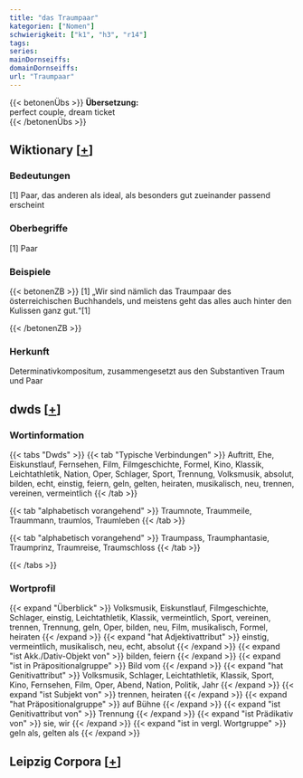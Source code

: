 ```yaml
---
title: "das Traumpaar"
kategorien: ["Nomen"]
schwierigkeit: ["k1", "h3", "r14"]
tags:
series:
mainDornseiffs:
domainDornseiffs:
url: "Traumpaar"
---
```


{{< betonenÜbs >}}
**Übersetzung:**  
perfect couple, dream ticket  
{{< /betonenÜbs >}}

## Wiktionary [[+](https://de.wiktionary.org/wiki/Traumpaar)]

### Bedeutungen
[1] Paar, das anderen als ideal, als besonders gut zueinander passend erscheint  

### Oberbegriffe
[1] Paar  

### Beispiele
{{< betonenZB >}}
[1] „Wir sind nämlich das Traumpaar des österreichischen Buchhandels, und meistens geht das alles auch hinter den Kulissen ganz gut.“[1]  

{{< /betonenZB >}}
### Herkunft
Determinativkompositum, zusammengesetzt aus den Substantiven Traum und Paar  



## dwds [[+](https://www.dwds.de/wb/Traumpaar)]

### Wortinformation
{{< tabs "Dwds" >}}
{{< tab "Typische Verbindungen" >}}
Auftritt, Ehe, Eiskunstlauf, Fernsehen, Film, Filmgeschichte, Formel, Kino, Klassik, Leichtathletik, Nation, Oper, Schlager, Sport, Trennung, Volksmusik, absolut, bilden, echt, einstig, feiern, geln, gelten, heiraten, musikalisch, neu, trennen, vereinen, vermeintlich
{{< /tab >}}

{{< tab "alphabetisch vorangehend" >}}
Traumnote, Traummeile, Traummann, traumlos, Traumleben
{{< /tab >}}

{{< tab "alphabetisch vorangehend" >}}
Traumpass, Traumphantasie, Traumprinz, Traumreise, Traumschloss
{{< /tab >}}

{{< /tabs >}}

### Wortprofil
{{< expand "Überblick" >}} Volksmusik, Eiskunstlauf, Filmgeschichte, Schlager, einstig, Leichtathletik, Klassik, vermeintlich, Sport, vereinen, trennen, Trennung, geln, Oper, bilden, neu, Film, musikalisch, Formel, heiraten {{< /expand >}}
{{< expand "hat Adjektivattribut" >}} einstig, vermeintlich, musikalisch, neu, echt, absolut {{< /expand >}}
{{< expand "ist Akk./Dativ-Objekt von" >}} bilden, feiern {{< /expand >}}
{{< expand "ist in Präpositionalgruppe" >}} Bild vom {{< /expand >}}
{{< expand "hat Genitivattribut" >}} Volksmusik, Schlager, Leichtathletik, Klassik, Sport, Kino, Fernsehen, Film, Oper, Abend, Nation, Politik, Jahr {{< /expand >}}
{{< expand "ist Subjekt von" >}} trennen, heiraten {{< /expand >}}
{{< expand "hat Präpositionalgruppe" >}} auf Bühne {{< /expand >}}
{{< expand "ist Genitivattribut von" >}} Trennung {{< /expand >}}
{{< expand "ist Prädikativ von" >}} sie, wir {{< /expand >}}
{{< expand "ist in vergl. Wortgruppe" >}} geln als, gelten als {{< /expand >}}

## Leipzig Corpora [[+](https://corpora.uni-leipzig.de/en/res?word=Traumpaar&corpusId=deu_newscrawl-public_2018)]

